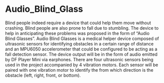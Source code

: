 # Audio_Blind_Glass
Blind people indeed require a device that could help them move without crashing. Blind people are also prone to fall due to stumbling. The device to help in anticipating these problems was proposed in the form of “Audio Blind Glasses”. Audio Blind Glasses is a medical helper device composed of ultrasonic sensors for identifying obstacles in a certain range of distance and an MPU6050 accelerometer that could be configured to be acting as a fall detection sensor. The device output will be in the form of audio emitted by DF Player Mini via earphones. There are four ultrasonic sensors being used in the project accompanied by 4 vibration motors. Each sensor will be paired with one vibration motor to identify the from which direction is the obstacle (left, right, front, or bottom).
